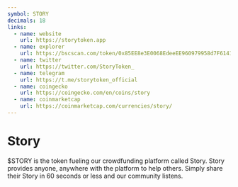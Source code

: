 ```yaml
---
symbol: STORY
decimals: 18
links:
  - name: website
    url: https://storytoken.app
  - name: explorer
    url: https://bscscan.com/token/0x85EE8e3E0068EdeeEE960979958d7F61416a9d84
  - name: twitter
    url: https://twitter.com/StoryToken_
  - name: telegram
    url: https://t.me/storytoken_official
  - name: coingecko
    url: https://coingecko.com/en/coins/story
  - name: coinmarketcap
    url: https://coinmarketcap.com/currencies/story/
---
```


# Story

$STORY is the token fueling our crowdfunding platform called Story. Story provides anyone, anywhere with the platform to help others. Simply share their Story in 60 seconds or less and our community listens.
